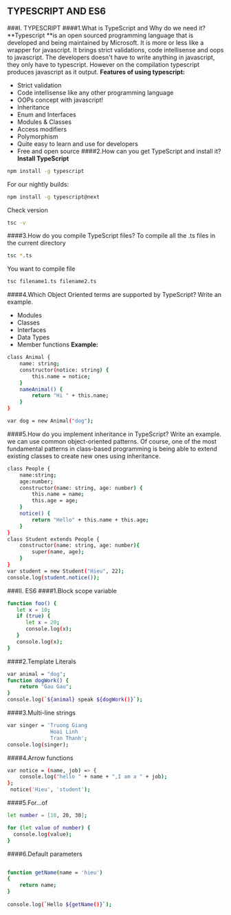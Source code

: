 ##             TYPESCRIPT AND ES6
###I. TYPESCRIPT
####1.What is TypeScript and Why do we need it?
**Typescript **is an open sourced programming language that is developed and being maintained by Microsoft. It is more or less like a wrapper for javascript. It brings strict validations, code intellisense and oops to javascript. The developers doesn't have to write anything in javascript, they only have to typescript. However on the compilation typescript produces javascript as it output.
**Features of using typescript:**
- Strict validation 
- Code intellisense like any other programming language
- OOPs concept with javascript!
- Inheritance
- Enum and Interfaces
- Modules & Classes
- Access modifiers
- Polymorphism
- Quite easy to learn and use for developers 
- Free and open source
####2.How can you get TypeScript and install it?
**Install TypeScript**
```bash
npm install -g typescript
```
For our nightly builds:
```bash
npm install -g typescript@next
```
Check version
```bash
tsc -v
```
####3.How do you compile TypeScript files?
To compile all the .ts files in the current directory
```bash 
tsc *.ts
```
You want to compile file 
```bash
tsc filename1.ts filename2.ts
```
####4.Which Object Oriented terms are supported by TypeScript? Write an example.
- Modules
- Classes
- Interfaces
- Data Types
- Member functions
**Example:**
```bash
class Animal {
    name: string;
    constructor(notice: string) {
        this.name = notice;
    }
    nameAnimal() {
        return "Hi " + this.name;
    }
}

var dog = new Animal("dog");
```
####5.How do you implement inheritance in TypeScript? Write an example.
we can use common object-oriented patterns. Of course, one of the most fundamental patterns in class-based programming is being able to extend existing classes to create new ones using inheritance.
```bash
class People {
	name:string;
	age:number;
	constructor(name: string, age: number) {
		this.name = name;
		this.age = age;
	} 
	notice() {
		return "Hello" + this.name + this.age;
	}
}
class Student extends People {
	constructor(name: string, age: number){
		super(name, age);
	}
}
var student = new Student("Hieu", 22);
console.log(student.notice());	
```
###II. ES6
####1.Block scope variable
```bash
function foo() {
   let x = 10;
   if (true) {
      let x = 20; 
      console.log(x); 
   }
   console.log(x); 
}
```
####2.Template Literals
```bash
var animal = "dog";
function dogWork() {
	return "Gau Gau";
}
console.log(`${animal} speak ${dogWork()}`);

```
####3.Multi-line strings
```bash
var singer = 'Truong Giang
			  Hoai Linh
			  Tran Thanh';
console.log(singer);
```
####4.Arrow functions
```bash
var notice = (name, job) => {
	console.log("hello " + name + ",I am a " + job);
};
 notice('Hieu', 'student');
```
####5.For...of
```bash
let number = [10, 20, 30];

for (let value of number) {
  console.log(value);
}
```
####6.Default parameters
```bash

function getName(name = 'hieu')
{
    return name;
}
 
console.log(`Hello ${getName()}`);
```